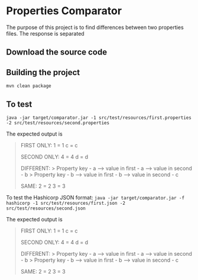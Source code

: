 # Properties Comparator

The purpose of this project is to find differences between two properties files. 
The response is separated 

## Download the source code

## Building the project

`mvn clean package`

## To test

`java -jar target/comparator.jar -1 src/test/resources/first.properties -2 src/test/resources/second.properties`

The expected output is

>FIRST ONLY:
>  1 = 1
>  c = c
>
>SECOND ONLY:
>  4 = 4
>  d = d
>
>DIFFERENT:
>\> Property key - a
>--> value in first - a
>--> value in second - b
>\> Property key - b
>--> value in first - b
>--> value in second - c
>
>SAME:
>  2 = 2
>  3 = 3
>

To test the Hashicorp JSON format:
`java -jar target/comparator.jar -f hashicorp -1 src/test/resources/first.json -2 src/test/resources/second.json`

The expected output is

>FIRST ONLY:
>  1 = 1
>  c = c
>
>SECOND ONLY:
>  4 = 4
>  d = d
>
>DIFFERENT:
>\> Property key - a
>--> value in first - a
>--> value in second - b
>\> Property key - b
>--> value in first - b
>--> value in second - c
>
>SAME:
>  2 = 2
>  3 = 3
>


